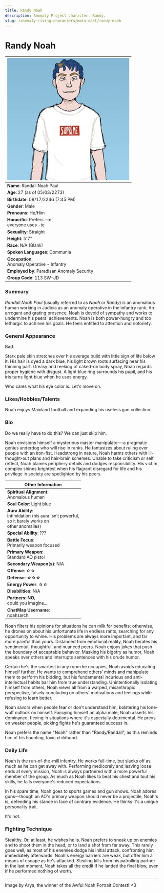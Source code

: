 ```yaml
---
title: Randy Noah
description: Anomaly Project character, Randy.
slug: /anomaly-rising-characters/main-cast/randy-noah
---
```


# Randy Noah

<div class="leftCharacterProfile"> </div>

| ![Randy Noah Image](/img/characters/randy.jpg) |
| --- |
|**Name**: Randall Noah Paul|
|**Age**: 27 (as of 05/03/2273)|
|**Birthdate**: 08/17/2246 (7:45 PM)|
|**Gender**: Male|
|**Pronouns**: He/Him|
|**Honorific**: Prefers -re,<br/> everyone uses -te|
|**Sexuality**: Straight|
|**Height**: 5'7"|
|**Race**: N/A (Blank)|
|**Spoken Languages**: Communia|
|**Occupation**:<br/> Anomaly Operative - Infantry|
|**Employed by**: Paradisan Anomaly Security|
|**Group Code**: 113 SW-JD|


### Summary

*Randall Noah Paul* (usually referred to as *Noah* or *Randy*) is an anomalous human working in Judicia as an anomaly operative in the infantry rank. An arrogant and grating presence, Noah is devoid of sympathy and works to undermine his peers' achievements. Noah is both power-hungry and too lethargic to achieve his goals. He feels entitled to attention and notoriety.


### General Appearance

Bad.

Stark pale skin stretches over his average build with little sign of life below it. His hair is dyed a dark blue, his light brown roots surfacing near his thinning part. Greasy and reeking of caked-on body spray, Noah regards proper hygiene with disgust. A light blue ring surrounds his pupil, and his iris turns light blue when he uses energy.

Who cares what his eye color is. Let's move on.

### Likes/Hobbies/Talents

Noah enjoys Mainland football and expanding his useless gun collection.

### Bio 

Do we really have to do this? We can just skip him.

Noah envisions himself a mysterious master manipulator—a pragmatic genius underdog who will rise in ranks. He fantasizes about ruling over people with an iron-fist. Headstrong in nature, Noah harms others with ill-thought-out plans and hair-brain schemes. Unable to take criticism or self reflect, Noah blames periphery details and dodges responsibility. His victim complex shines brightest when his flagrant disregard for life and his privilege in society are spotlighted by his peers.

<div class="rightCharacterProfile"> </div>

|Other Information|
| --- |
|**Spiritual Alignment**:<br/> 	Anomalous human|
|**Soul Color**: 	Light blue|
|**Aura Ability**: <br /> Intimidation (his aura isn’t powerful,<br/> so it barely works on <br/>other anomalies)|
|**Special Ability**:	???|
|**Battle Focus**:<br/> 	Primarily weapon focused|
|**Primary Weapon**:<br/> 	Standard AO pistol|
|**Secondary Weapon(s)**: 	N/A|
|**Offense**: ☆☆|
|**Defense**: ☆☆☆|
|**Energy Power**: ☆☆|
|**Disabilities**: 	N/A|
|**Partners**: 	**NO**,<br/> could you imagine...|
|**ChatMap Username**:<br/> 	noahsarch|

Noah filters his opinions for situations he can milk for benefits; otherwise, he drones on about his unfortunate life in endless rants, searching for any opportunity to whine. His problems are always more important, and far more painful than yours. Distanced from emotional reality, Noah berates his sentimental, thoughtful, and nuanced peers. Noah enjoys jokes that push the boundary of acceptable behavior. Masking his bigotry as humor, Noah speaks over others and interrupts sentences with his crude humor.

Certain he's the smartest in any room he occupies, Noah avoids educating himself further. He wants to comprehend others' minds and manipulate them to perform his bidding, but his fundamental incurious and anti-intellectual habits bar him from true understanding. Unintentionally isolating himself from others, Noah views all from a warped, misanthropic perspective, falsely concluding on others' motivations and feelings while refusing to learn better.

Noah savors when people fear or don't understand him, bolstering his lone-wolf outlook on himself. Fancying himself an alpha male, Noah asserts his dominance, flexing in situations where it's especially detrimental. He preys on weaker people, picking fights he's guaranteed success in.

Noah prefers the name "Noah" rather than "Randy/Randall", as this reminds him of his haunting, toxic childhood.

### Daily Life

Noah is the run-of-the-mill infantry. He works full-time, but slacks off as much as he can get away with. Performing mediocrely and leaving loose ends at every mission, Noah is always partnered with a more powerful member of the group. As much as Noah likes to beat his chest and tout his skills, he fails everyone's reduced expectations.

In his spare time, Noah goes to sports games and gun shows. Noah adores guns—though an AO's primary weapon should never be a projectile, Noah's is, defending his stance in face of contrary evidence. He thinks it's a unique personality trait.

It's not.

### Fighting Technique

Stealthy. Or, at least, he wishes he is. Noah prefers to sneak up on enemies and to shoot them in the head, or to land a shot from far away. This rarely goes well, as most of his enemies dodge his initial attack, confronting him immediately afterwards. Noah's energy barriers are weak, but offer him a means of escape as he's attacked. Stealing kills from his patrolling partner in the last moment, Noah takes all the credit if he landed the final blow, even if he performed nothing of worth.

---
Image by Arya, the winner of the Awful Noah Portrait Contest! <3